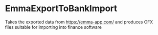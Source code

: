 # EmmaExportToBankImport
Takes the exported data from https://emma-app.com/ and produces OFX files suitable for importing into finance software
